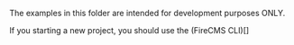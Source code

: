 The examples in this folder are intended for development purposes ONLY.

If you starting a new project, you should use the (FireCMS CLI)[]
